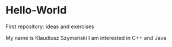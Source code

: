 # Hello-World
First repository: ideas and exercises

My name is Klaudiusz Szymański
I am interested in C++ and Java
